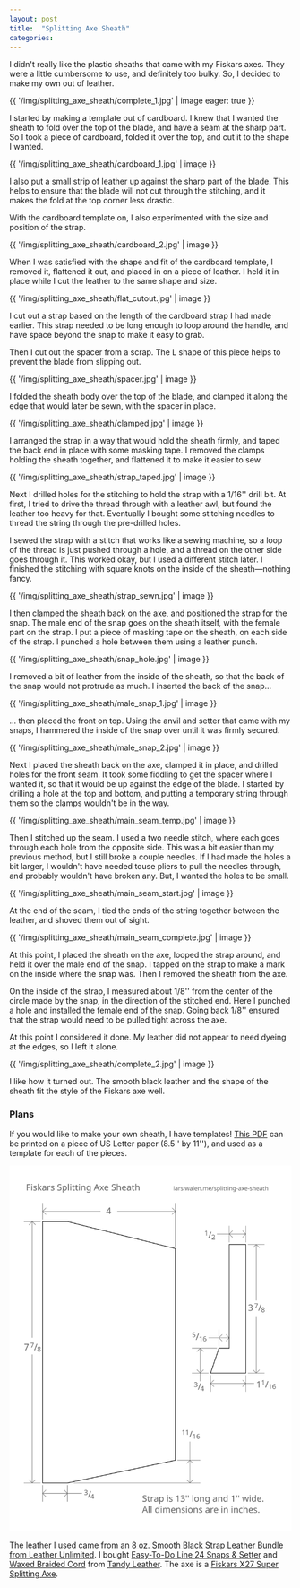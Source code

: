 ```yaml
---
layout: post
title:  "Splitting Axe Sheath"
categories:
---
```


I didn't really like the plastic sheaths that came with my Fiskars axes. They were a little cumbersome to use, and definitely too bulky. So, I decided to make my own out of leather.

{{ '/img/splitting_axe_sheath/complete_1.jpg' | image eager: true }}

I started by making a template out of cardboard. I knew that I wanted the sheath to fold over the top of the blade, and have a seam at the sharp part. So I took a piece of cardboard, folded it over the top, and cut it to the shape I wanted.

{{ '/img/splitting_axe_sheath/cardboard_1.jpg' | image }}

I also put a small strip of leather up against the sharp part of the blade. This helps to ensure that the blade will not cut through the stitching, and it makes the fold at the top corner less drastic.

With the cardboard template on, I also experimented with the size and position of the strap.

{{ '/img/splitting_axe_sheath/cardboard_2.jpg' | image }}

When I was satisfied with the shape and fit of the cardboard template, I removed it, flattened it out, and placed in on a piece of leather. I held it in place while I cut the leather to the same shape and size.

{{ '/img/splitting_axe_sheath/flat_cutout.jpg' | image }}

I cut out a strap based on the length of the cardboard strap I had made earlier. This strap needed to be long enough to loop around the handle, and have space beyond the snap to make it easy to grab.

Then I cut out the spacer from a scrap. The L shape of this piece helps to prevent the blade from slipping out.

{{ '/img/splitting_axe_sheath/spacer.jpg' | image }}

I folded the sheath body over the top of the blade, and clamped it along the edge that would later be sewn, with the spacer in place.

{{ '/img/splitting_axe_sheath/clamped.jpg' | image }}

I arranged the strap in a way that would hold the sheath firmly, and taped the back end in place with some masking tape. I removed the clamps holding the sheath together, and flattened it to make it easier to sew.

{{ '/img/splitting_axe_sheath/strap_taped.jpg' | image }}

Next I drilled holes for the stitching to hold the strap with a 1/16'' drill bit. At first, I tried to drive the thread through with a leather awl, but found the leather too heavy for that. Eventually I bought some stitching needles to thread the string through the pre-drilled holes.

I sewed the strap with a stitch that works like a sewing machine, so a loop of the thread is just pushed through a hole, and a thread on the other side goes through it. This worked okay, but I used a different stitch later. I finished the stitching with square knots on the inside of the sheath&mdash;nothing fancy.

{{ '/img/splitting_axe_sheath/strap_sewn.jpg' | image }}

I then clamped the sheath back on the axe, and positioned the strap for the snap. The male end of the snap goes on the sheath itself, with the female part on the strap. I put a piece of masking tape on the sheath, on each side of the strap. I punched a hole between them using a leather punch.

{{ '/img/splitting_axe_sheath/snap_hole.jpg' | image }}

I removed a bit of leather from the inside of the sheath, so that the back of the snap would not protrude as much. I inserted the back of the snap...

{{ '/img/splitting_axe_sheath/male_snap_1.jpg' | image }}

... then placed the front on top. Using the anvil and setter that came with my snaps, I hammered the inside of the snap over until it was firmly secured.

{{ '/img/splitting_axe_sheath/male_snap_2.jpg' | image }}

Next I placed the sheath back on the axe, clamped it in place, and drilled holes for the front seam. It took some fiddling to get the spacer where I wanted it, so that it would be up against the edge of the blade. I started by drilling a hole at the top and bottom, and putting a temporary string through them so the clamps wouldn't be in the way.

{{ '/img/splitting_axe_sheath/main_seam_temp.jpg' | image }}

Then I stitched up the seam. I used a two needle stitch, where each goes through each hole from the opposite side. This was a bit easier than my previous method, but I still broke a couple needles. If I had made the holes a bit larger, I wouldn't have needed touse pliers to pull the needles through, and probably wouldn't have broken any. But, I wanted the holes to be small.

{{ '/img/splitting_axe_sheath/main_seam_start.jpg' | image }}

At the end of the seam, I tied the ends of the string together between the leather, and shoved them out of sight.

{{ '/img/splitting_axe_sheath/main_seam_complete.jpg' | image }}

At this point, I placed the sheath on the axe, looped the strap around, and held it over the male end of the snap. I tapped on the strap to make a mark on the inside where the snap was. Then I removed the sheath from the axe.

On the inside of the strap, I measured about 1/8'' from the center of the circle made by the snap, in the direction of the stitched end. Here I punched a hole and installed the female end of the snap. Going back 1/8'' ensured that the strap would need to be pulled tight across the axe.

At this point I considered it done. My leather did not appear to need dyeing at the edges, so I left it alone.

{{ '/img/splitting_axe_sheath/complete_2.jpg' | image }}

I like how it turned out. The smooth black leather and the shape of the sheath fit the style of the Fiskars axe well.

### Plans

If you would like to make your own sheath, I have templates!
[This PDF](files/splitting_axe_sheath/plan.pdf)
can be printed on a piece of US Letter paper (8.5'' by 11''), and used as a template for each of the pieces.

[![](/img/splitting_axe_sheath/plan.svg)](/files/splitting_axe_sheath/plan.pdf)

The leather I used came from an [8 oz. Smooth Black Strap Leather Bundle from Leather Unlimited](http://www.leatherunltd.com/leather/pieces/pieces.html). I bought [Easy-To-Do Line 24 Snaps & Setter](https://www.tandyleatherfactory.com/en-usd/home/department/tools/3631-00.aspx) and [Waxed Braided Cord](https://www.tandyleatherfactory.com/en-usd/home/department/lacing/11210-350.aspx) from [Tandy Leather](https://www.tandyleatherfactory.com/en-usd/home/home.aspx). The axe is a [Fiskars X27 Super Splitting Axe](http://www2.fiskars.com/Gardening-and-Yard-Care/Products/Axes-and-Striking-Tools/Splitting-Axes/X27-Super-Splitting-Axe-36#.U6dlPXVdWV4).
